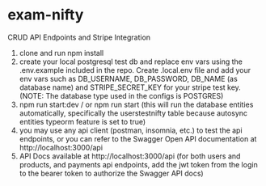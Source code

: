 # exam-nifty
CRUD API Endpoints and Stripe Integration

1. clone and run npm install
2. create your local postgresql test db and replace env vars using the .env.example included in the repo. Create .local.env file and add your env vars such as DB_USERNAME, DB_PASSWORD, DB_NAME (as database name) and STRIPE_SECRET_KEY for your stripe test key. (NOTE: The database type used in the configs is POSTGRES)
3. npm run start:dev / or npm run start (this will run the database entities automatically, specifically the userstestnifty table because autosync entities typeorm feature is set to true)
4. you may use any api client (postman, insomnia, etc.) to test the api endpoints, or you can refer to the Swagger Open API documentation at http://localhost:3000/api
5. API Docs available at http://localhost:3000/api (for both users and products, and payments api endpoints, add the jwt token from the login to the bearer token to authorize the Swagger API docs)


